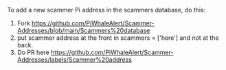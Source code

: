 To add a new scammer Pi address in the scammers database, do this:
1. Fork https://github.com/PiWhaleAlert/Scammer-Addresses/blob/main/Scammers%20database 
2. put scammer address at the front in scammers = ['here'] and not at the back. 
3. Do PR here https://github.com/PiWhaleAlert/Scammer-Addresses/labels/Scammer%20address
 
